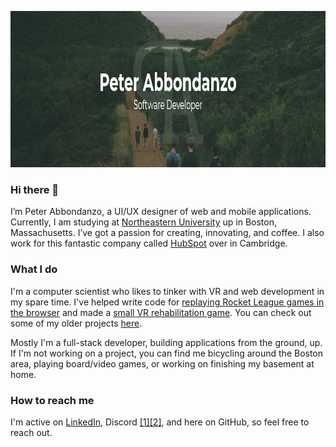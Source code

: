 <p align="center">
  <img width="900" height="250" src="https://github.com/Abbondanzo/Abbondanzo/blob/master/header.png">
</p>

### Hi there 👋

I’m Peter Abbondanzo, a UI/UX designer of web and mobile applications. Currently, I am studying at [Northeastern University](http://www.northeastern.edu/) up in Boston, Massachusetts. I’ve got a passion for creating, innovating, and coffee. I also work for this fantastic company called [HubSpot](https://hubspot.com) over in Cambridge.

### What I do

I'm a computer scientist who likes to tinker with VR and web development in my spare time. I've helped write code for [replaying Rocket League games in the browser](https://github.com/SaltieRL/DistributedReplays) and made a [small VR rehabilitation game](https://github.com/NUVR/Magic-Mover). You can check out some of my older projects [here](https://abbondanzo.com/projects).

Mostly I'm a full-stack developer, building applications from the ground, up. If I'm not working on a project, you can find me bicycling around the Boston area, playing board/video games, or working on finishing my basement at home.

### How to reach me

I'm active on [LinkedIn](https://www.linkedin.com/in/pabbondanzo), Discord [[1]](https://discord.gg/GwM7RBY)[[2]](https://discord.gg/K3njNxF), and here on GitHub, so feel free to reach out.
